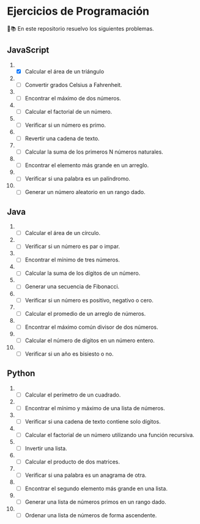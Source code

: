 # Ejercicios de Programación

🧪📚 En este repositorio resuelvo los siguientes problemas.

## JavaScript

01. - [x] Calcular el área de un triángulo
02. - [ ] Convertir grados Celsius a Fahrenheit.
03. - [ ] Encontrar el máximo de dos números.
04. - [ ] Calcular el factorial de un número.
05. - [ ] Verificar si un número es primo.
06. - [ ] Revertir una cadena de texto.
07. - [ ]  Calcular la suma de los primeros N números naturales.
08. - [ ]  Encontrar el elemento más grande en un arreglo.
09. - [ ]  Verificar si una palabra es un palíndromo.
10. - [ ]  Generar un número aleatorio en un rango dado.

## Java

01. - [ ]  Calcular el área de un círculo.
02. - [ ]  Verificar si un número es par o impar.
03. - [ ]  Encontrar el mínimo de tres números.
04. - [ ]  Calcular la suma de los dígitos de un número.
05. - [ ]  Generar una secuencia de Fibonacci.
06. - [ ]  Verificar si un número es positivo, negativo o cero.
07. - [ ]  Calcular el promedio de un arreglo de números.
08. - [ ]  Encontrar el máximo común divisor de dos números.
09. - [ ]  Calcular el número de dígitos en un número entero.
10. - [ ]  Verificar si un año es bisiesto o no.

## Python

01. - [ ]  Calcular el perímetro de un cuadrado.
02. - [ ]  Encontrar el mínimo y máximo de una lista de números.
03. - [ ]  Verificar si una cadena de texto contiene solo dígitos.
04. - [ ]  Calcular el factorial de un número utilizando una función recursiva.
05. - [ ]  Invertir una lista.
06. - [ ]  Calcular el producto de dos matrices.
07. - [ ]  Verificar si una palabra es un anagrama de otra.
08. - [ ]  Encontrar el segundo elemento más grande en una lista.
09. - [ ]  Generar una lista de números primos en un rango dado.
10. - [ ]  Ordenar una lista de números de forma ascendente.
